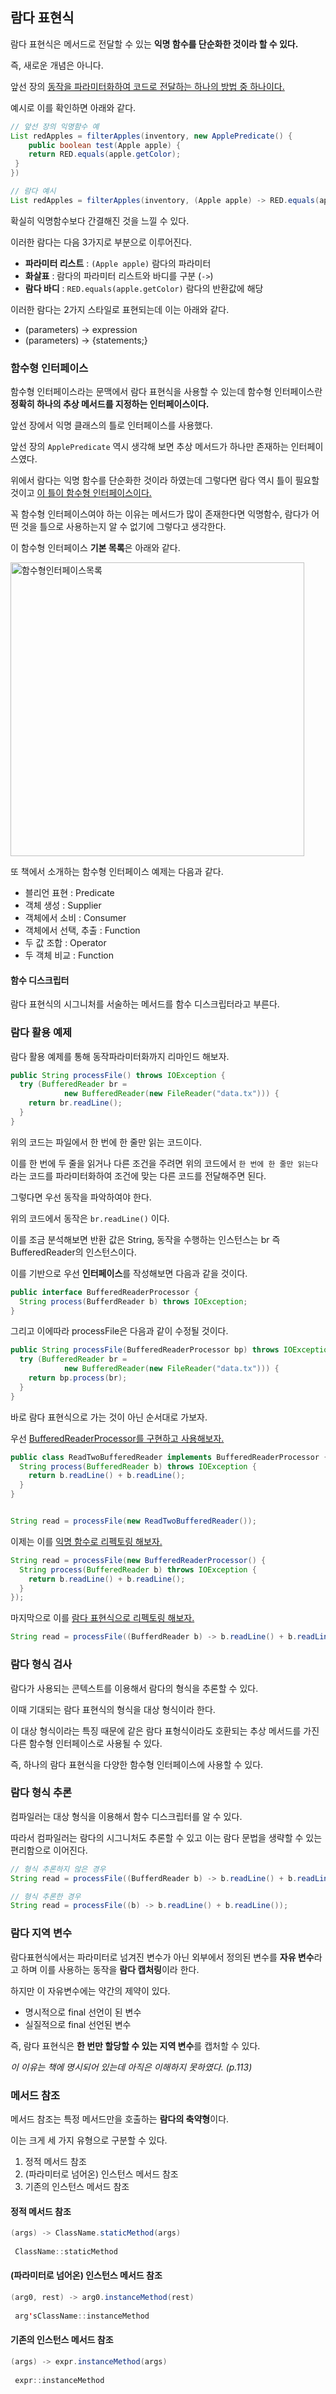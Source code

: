 ## 람다 표현식

람다 표현식은 메서드로 전달할 수 있는 **익명 함수를 단순화한 것이라 할 수 있다.**

즉, 새로운 개념은 아니다.

앞선 장의 <u>동작을 파라미터화하여 코드로 전달하는 하나의 방법 중 하나이다.</u> 

예시로 이를 확인하면 아래와 같다.

```java
// 앞선 장의 익명함수 예
List redApples = filterApples(inventory, new ApplePredicate() {
 	public boolean test(Apple apple) {
 	return RED.equals(apple.getColor);
 }
})

// 람다 예시
List redApples = filterApples(inventory, (Apple apple) -> RED.equals(apple.getColor));
```

확실히 익명함수보다 간결해진 것을 느낄 수 있다.



이러한 람다는 다음 3가지로 부분으로 이루어진다.

+ **파라미터 리스트** : `(Apple apple)` 람다의 파라미터
+ **화살표** : 람다의 파라미터 리스트와 바디를 구분 (`->`)
+ **람다 바디** : `RED.equals(apple.getColor)` 람다의 반환값에 해당

이러한 람다는 2가지 스타일로 표현되는데 이는 아래와 같다.

+ (parameters) -> expression
+ (parameters) -> {statements;}



### 함수형 인터페이스

함수형 인터페이스라는 문맥에서 람다 표현식을 사용할 수 있는데 함수형 인터페이스란 **정확히 하나의 추상 메서드를  지정하는 인터페이스이다.**

앞선 장에서 익명 클래스의 틀로 인터페이스를 사용했다.

앞선 장의 `ApplePredicate` 역시 생각해 보면 추상 메서드가 하나만 존재하는 인터페이스였다.

위에서 람다는 익명 함수를 단순화한 것이라 하였는데 그렇다면 람다 역시 틀이 필요할 것이고 <u>이 틀이 함수형 인터페이스이다.</u>

꼭 함수형 인터페이스여야 하는 이유는 메서드가 많이 존재한다면 익명함수, 람다가 어떤 것을 틀으로 사용하는지 알 수 없기에 그렇다고 생각한다.



이 함수형 인터페이스 **기본 목록**은 아래와 같다.

<img width="470" alt="함수형인터페이스목록" src="https://user-images.githubusercontent.com/102807742/212589957-5451a1a5-0ea3-4121-a78c-2fdaa91c3366.png">



또 책에서 소개하는 함수형 인터페이스 예제는 다음과 같다.

+ 블리언 표현 : Predicate
+ 객체 생성 : Supplier
+ 객체에서 소비 : Consumer
+ 객체에서 선택, 추출 : Function
+ 두 값 조합 : Operator
+ 두 객체 비교 : Function



#### 함수 디스크립터

람다 표현식의 시그니처를 서술하는 메서드를 함수 디스크립터라고 부른다.



### 람다 활용 예제

람다 활용 예제를 통해 동작파라미터화까지 리마인드 해보자.

```java
public String processFile() throws IOException {
  try (BufferedReader br = 
      		new BufferedReader(new FileReader("data.tx"))) {
    return br.readLine();
  }
}
```

위의 코드는 파일에서 한 번에 한 줄만 읽는 코드이다.

이를 한 번에 두 줄을 읽거나 다른 조건을 주려면 위의 코드에서 `한 번에 한 줄만 읽는다`라는 코드를 파라미터화하여 조건에 맞는 다른 코드를 전달해주면 된다.

그렇다면 우선 동작을 파악하여야 한다.

위의 코드에서 동작은 `br.readLine()` 이다.

이를 조금 분석해보면 반환 값은 String, 동작을 수행하는 인스턴스는 br 즉 BufferedReader의 인스턴스이다.

이를 기반으로 우선 **인터페이스**를 작성해보면 다음과 같을 것이다.

```java
public interface BufferedReaderProcessor {
  String process(BufferdReader b) throws IOException;
}
```

그리고 이에따라 processFile은 다음과 같이 수정될 것이다.

```java
public String processFile(BufferedReaderProcessor bp) throws IOException {
  try (BufferedReader br = 
      		new BufferedReader(new FileReader("data.tx"))) {
    return bp.process(br);
  }
}
```



바로 람다 표현식으로 가는 것이 아닌 순서대로 가보자.

 우선 <u>BufferedReaderProcessor를 구현하고 사용해보자.</u>

```java
public class ReadTwoBufferedReader implements BufferedReaderProcessor {
  String process(BufferedReader b) throws IOException {
    return b.readLine() + b.readLine();
  } 
}


String read = processFile(new ReadTwoBufferedReader());
```



이제는 이를 <u>익명 함수로 리펙토링 해보자.</u>

```java
String read = processFile(new BufferedReaderProcessor() {
  String process(BufferedReader b) throws IOException {
    return b.readLine() + b.readLine();
  } 
});
```



마지막으로 이를 <u>람다 표현식으로 리펙토링 해보자.</u>

```java
String read = processFile((BufferdReader b) -> b.readLine() + b.readLine());
```



### 람다 형식 검사

람다가 사용되는 콘텍스트를 이용해서 람다의 형식을 추론할 수 있다.

이때 기대되는 람다 표현식의 형식을 대상 형식이라 한다.

이 대상 형식이라는 특징 때문에 같은 람다 표형식이라도 호환되는 추상 메서드를 가진 다른 함수형 인터페이스로 사용될 수 있다.

즉, 하나의 람다 표현식을 다양한 함수형 인터페이스에 사용할 수 있다.



### 람다 형식 추론

컴파일러는 대상 형식을 이용해서 함수 디스크립터를  알 수 있다.

따라서 컴파일러는 람다의 시그니처도 추론할 수 있고 이는 람다 문법을 생략할 수 있는 편리함으로 이어진다.

```java
// 형식 추론하지 않은 경우
String read = processFile((BufferdReader b) -> b.readLine() + b.readLine());

// 형식 추론한 경우
String read = processFile((b) -> b.readLine() + b.readLine());
```



### 람다 지역 변수

람다표현식에서는 파라미터로 넘겨진 변수가 아닌 외부에서 정의된 변수를 **자유 변수**라고 하며 이를 사용하는 동작을 **람다 캡처링**이라 한다.

하지만 이 자유변수에는 약간의 제약이 있다.

+ 명시적으로 final 선언이 된 변수
+ 실질적으로 final 선언된 변수

즉, 람다 표현식은 **한 번만 할당할 수 있는 지역 변수**를 캡처할 수 있다.

*이 이유는 책에 명시되어 있는데 아직은 이해하지 못하였다. (p.113)*



### 메서드 참조

메서드 참조는 특정 메서드만을 호출하는 **람다의 축약형**이다.

이는 크게 세 가지 유형으로 구분할 수 있다.

1. 정적 메서드 참조
2. (파라미터로 넘어온) 인스턴스 메서드 참조
3. 기존의 인스턴스 메서드 참조



#### 정적 메서드 참조

```java
(args) -> ClassName.staticMethod(args)
  
 ClassName::staticMethod
```



#### (파라미터로 넘어온) 인스턴스 메서드 참조

```java
(arg0, rest) -> arg0.instanceMethod(rest)
  
 arg'sClassName::instanceMethod
```



#### 기존의 인스턴스 메서드 참조

```java
(args) -> expr.instanceMethod(args)
  
 expr::instanceMethod
```

